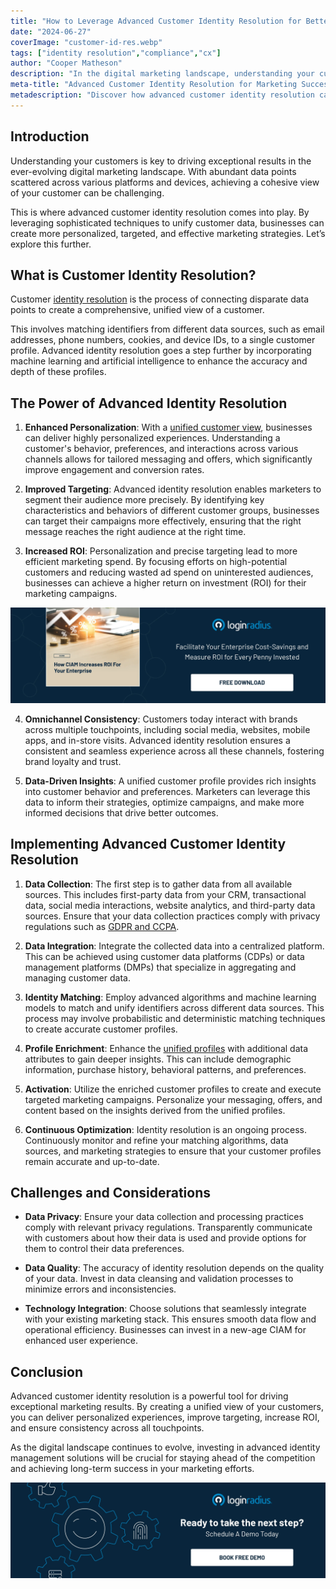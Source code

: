 ```yaml
---
title: "How to Leverage Advanced Customer Identity Resolution for Better Marketing Outcomes"
date: "2024-06-27"
coverImage: "customer-id-res.webp"
tags: ["identity resolution","compliance","cx"]
author: "Cooper Matheson"
description: "In the digital marketing landscape, understanding your customers is crucial for driving exceptional results. Advanced customer identity resolution unifies disparate data points to create comprehensive customer profiles. This enables personalized experiences, precise targeting, and higher ROI. Explore the power and implementation of this technology to enhance your marketing strategy."
meta-title: "Advanced Customer Identity Resolution for Marketing Success"
metadescription: "Discover how advanced customer identity resolution can transform your marketing strategy by enhancing personalization, improving targeting, and increasing ROI."
---
```

## Introduction

Understanding your customers is key to driving exceptional results in the ever-evolving digital marketing landscape. With abundant data points scattered across various platforms and devices, achieving a cohesive view of your customer can be challenging. 

This is where advanced customer identity resolution comes into play. By leveraging sophisticated techniques to unify customer data, businesses can create more personalized, targeted, and effective marketing strategies. Let’s explore this further. 

## What is Customer Identity Resolution?

Customer [identity resolution](https://www.loginradius.com/blog/growth/what-is-identity-resolution/) is the process of connecting disparate data points to create a comprehensive, unified view of a customer. 

This involves matching identifiers from different data sources, such as email addresses, phone numbers, cookies, and device IDs, to a single customer profile. Advanced identity resolution goes a step further by incorporating machine learning and artificial intelligence to enhance the accuracy and depth of these profiles.

## The Power of Advanced Identity Resolution

1. **Enhanced Personalization**: With a [unified customer view](https://www.loginradius.com/unified-customer-experience/), businesses can deliver highly personalized experiences. Understanding a customer's behavior, preferences, and interactions across various channels allows for tailored messaging and offers, which significantly improve engagement and conversion rates.

2. **Improved Targeting**: Advanced identity resolution enables marketers to segment their audience more precisely. By identifying key characteristics and behaviors of different customer groups, businesses can target their campaigns more effectively, ensuring that the right message reaches the right audience at the right time.

3. **Increased ROI**: Personalization and precise targeting lead to more efficient marketing spend. By focusing efforts on high-potential customers and reducing wasted ad spend on uninterested audiences, businesses can achieve a higher return on investment (ROI) for their marketing campaigns.

[![GD-ciam-roi](GD-ciam-roi.webp)](https://www.loginradius.com/resource/guide/ciam-increase-roi-for-enterprise/)

4. **Omnichannel Consistency**: Customers today interact with brands across multiple touchpoints, including social media, websites, mobile apps, and in-store visits. Advanced identity resolution ensures a consistent and seamless experience across all these channels, fostering brand loyalty and trust.

5. **Data-Driven Insights**: A unified customer profile provides rich insights into customer behavior and preferences. Marketers can leverage this data to inform their strategies, optimize campaigns, and make more informed decisions that drive better outcomes.

## Implementing Advanced Customer Identity Resolution

1. **Data Collection**: The first step is to gather data from all available sources. This includes first-party data from your CRM, transactional data, social media interactions, website analytics, and third-party data sources. Ensure that your data collection practices comply with privacy regulations such as [GDPR and CCPA](https://www.loginradius.com/gdpr-and-privacy/).

2. **Data Integration**: Integrate the collected data into a centralized platform. This can be achieved using customer data platforms (CDPs) or data management platforms (DMPs) that specialize in aggregating and managing customer data.

3. **Identity Matching**: Employ advanced algorithms and machine learning models to match and unify identifiers across different data sources. This process may involve probabilistic and deterministic matching techniques to create accurate customer profiles.

4. **Profile Enrichment**: Enhance the [unified profiles](https://www.loginradius.com/customer-profiling/) with additional data attributes to gain deeper insights. This can include demographic information, purchase history, behavioral patterns, and preferences.

5. **Activation**: Utilize the enriched customer profiles to create and execute targeted marketing campaigns. Personalize your messaging, offers, and content based on the insights derived from the unified profiles.

6. **Continuous Optimization**: Identity resolution is an ongoing process. Continuously monitor and refine your matching algorithms, data sources, and marketing strategies to ensure that your customer profiles remain accurate and up-to-date.

## Challenges and Considerations

* **Data Privacy**: Ensure your data collection and processing practices comply with relevant privacy regulations. Transparently communicate with customers about how their data is used and provide options for them to control their data preferences.

* **Data Quality**: The accuracy of identity resolution depends on the quality of your data. Invest in data cleansing and validation processes to minimize errors and inconsistencies.

* **Technology Integration**: Choose solutions that seamlessly integrate with your existing marketing stack. This ensures smooth data flow and operational efficiency. Businesses can invest in a new-age CIAM for enhanced user experience. 

## Conclusion

Advanced customer identity resolution is a powerful tool for driving exceptional marketing results. By creating a unified view of your customers, you can deliver personalized experiences, improve targeting, increase ROI, and ensure consistency across all touchpoints. 

As the digital landscape continues to evolve, investing in advanced identity management solutions will be crucial for staying ahead of the competition and achieving long-term success in your marketing efforts.

[![book-a-demo-loginradius](../../assets/book-a-demo-loginradius.webp)](https://www.loginradius.com/contact-us?utm_source=blog&utm_medium=web&utm_campaign=customer-identity-resolution-marketing-success)
